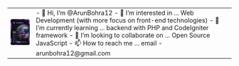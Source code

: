 <table>
  <tr>
    <td>
      <a href="https://app.daily.dev/DailyDevTips"><img src="https://github.com/ArunBohra12/ArunBohra12/blob/main/devcard.svg" width="300" alt="Arun Bohra's Dev Card"/></a>
    </td>
    <td>
      - 👋 Hi, I’m @ArunBohra12
    - 👀 I’m interested in ... Web Development (with more focus on front-end technologies)
    - 🌱 I’m currently learning ... backend with PHP and CodeIgniter framework
    - 💞️ I’m looking to collaborate on ... Open Source JavaScript
    - 📫 How to reach me ... email - arunbohra12@gmail.com
    </td>
  </tr>
<table>
